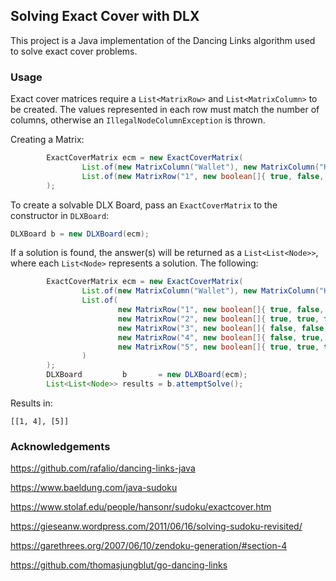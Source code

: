 ## Solving Exact Cover with DLX 

This project is a Java implementation of the Dancing Links algorithm used to solve exact cover problems.

### Usage

Exact cover matrices require a `List<MatrixRow>` and `List<MatrixColumn>` to be created. The values represented 
in each row must match the number of columns, otherwise an `IllegalNodeColumnException` is thrown.

Creating a Matrix:

```java
        ExactCoverMatrix ecm = new ExactCoverMatrix(
                List.of(new MatrixColumn("Wallet"), new MatrixColumn("Keys"), new MatrixColumn("Phone")),
                List.of(new MatrixRow("1", new boolean[]{ true, false, true }), new MatrixRow("2", new boolean[]{ true, true, true }), new MatrixRow("3", new boolean[]{ false, false, false }))
        );
```

To create a solvable DLX Board, pass an `ExactCoverMatrix` to the constructor in `DLXBoard`:

```java
DLXBoard b = new DLXBoard(ecm);
```

If a solution is found, the answer(s) will be returned as a `List<List<Node>>`, where each `List<Node>` represents a solution. The following:


```java
        ExactCoverMatrix ecm = new ExactCoverMatrix(
                List.of(new MatrixColumn("Wallet"), new MatrixColumn("Keys"), new MatrixColumn("Phone")),
                List.of(
                        new MatrixRow("1", new boolean[]{ true, false, true }),
                        new MatrixRow("2", new boolean[]{ true, true, false }),
                        new MatrixRow("3", new boolean[]{ false, false, false }),
                        new MatrixRow("4", new boolean[]{ false, true, false }),
                        new MatrixRow("5", new boolean[]{ true, true, true })
                )
        );
        DLXBoard         b       = new DLXBoard(ecm);
        List<List<Node>> results = b.attemptSolve();
```

Results in:

`[[1, 4], [5]]`

### Acknowledgements

https://github.com/rafalio/dancing-links-java

https://www.baeldung.com/java-sudoku

https://www.stolaf.edu/people/hansonr/sudoku/exactcover.htm

https://gieseanw.wordpress.com/2011/06/16/solving-sudoku-revisited/

https://garethrees.org/2007/06/10/zendoku-generation/#section-4

https://github.com/thomasjungblut/go-dancing-links
